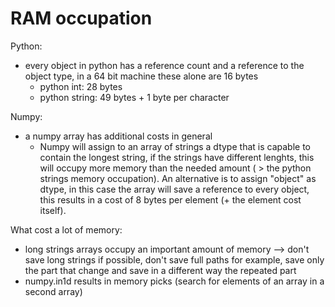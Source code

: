 # RAM occupation 

Python:
- every object in python has a reference count and a reference to the object type, in a 64 bit machine these alone are 16 bytes
  - python int: 28 bytes
  - python string: 49 bytes + 1 byte per character

Numpy:
- a numpy array has additional costs in general
  - Numpy will assign to an array of strings a dtype that is capable to contain the longest string, if the strings have different lenghts, this will occupy more memory than the needed amount ( > the python strings memory occupation). An alternative is to assign "object" as dtype, in this case the array will save a reference to every object, this results in a cost of 8 bytes per element (+ the element cost itself).



What cost a lot of memory:
- long strings arrays occupy an important amount of memory --> don't save long strings if possible, don't save full paths for example, save only the part that change and save in a different way the repeated part
- numpy.in1d results in memory picks (search for elements of an array in a second array)
